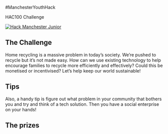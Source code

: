 #ManchesterYouthHack

HAC100 Challenge

[![Hack Manchester Junior](images/HackManchesterJunior.png)](http://www.hackmanchester.com/junior) 

## The Challenge

Home recycling is a massive problem in today’s society. We’re pushed to recycle but it’s not made easy. How can we use existing technology to help encourage families to recycle more efficiently and effectively? Could this be monetised or incentivised? Let’s help keep our world sustainable!

## Tips

Also, a handy tip is figure out what problem in your community that bothers you and try and think of a tech solution. Then you have a social enterprise on your hands!


## The prizes



